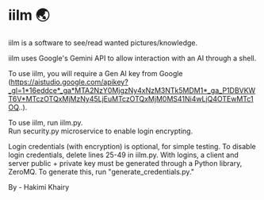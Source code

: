 # iilm 🌏

iilm is a software to see/read wanted pictures/knowledge.

iilm uses Google's Gemini API to allow interaction with an AI through a shell.

To use iilm, you will require a Gen AI key from Google (https://aistudio.google.com/apikey?_gl=1*16eddce*_ga*MTA2NzY0MjgzNy4xNzM3NTk5MDM1*_ga_P1DBVKWT6V*MTczOTQxMjMzNy45LjEuMTczOTQxMjM0MS41Ni4wLjQ4OTEwMTc1OQ..).

To use iilm, run iilm.py.\
Run security.py microservice to enable login encrypting.

Login credentials (with encryption) is optional, for simple testing. To disable login credentials, delete lines 25-49 in iilm.py.
With logins, a client and server public + private key must be generated through a Python library, ZeroMQ. To generate this, run "generate_credentials.py."

By - Hakimi Khairy
